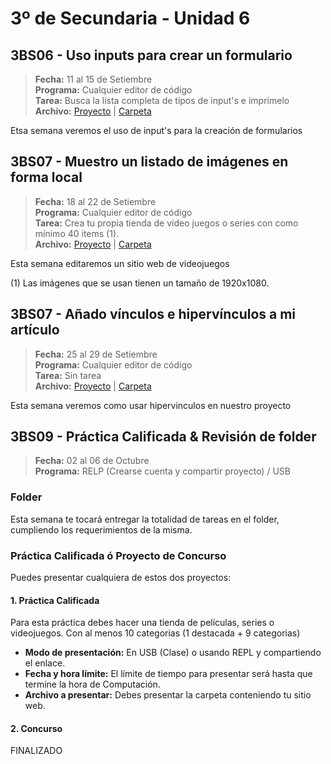 # 3º de Secundaria - Unidad 6

## 3BS06 - Uso inputs para crear un formulario

> **Fecha:** 11 al 15 de Setiembre<br> **Programa:** Cualquier editor de código<br> **Tarea:** Busca la lista completa de tipos de input's e imprimelo<br> **Archivo:** [Proyecto](https://replit.com/@israelcueva/3S-3BS06-INPUTS#index.html) | [Carpeta](https://app.box.com/s/bb6afk6ro4bui12kdgqpkrtitre1st6d)

Etsa semana veremos el uso de input's para la creación de formularios

## 3BS07 - Muestro un listado de imágenes en forma local

> **Fecha:** 18 al 22 de Setiembre<br> **Programa:** Cualquier editor de código<br> **Tarea:** Crea tu propia tienda de video juegos o series con como mínimo 40 items (1).<br> **Archivo:** [Proyecto](https://replit.com/@israelcueva/3S-3BS07-IMAGENES#index.html) | [Carpeta](https://app.box.com/s/bb6afk6ro4bui12kdgqpkrtitre1st6d)

Esta semana editaremos un sitio web de videojuegos

(1) Las imágenes que se usan tienen un tamaño de 1920x1080.

## 3BS07 - Añado vínculos e hipervínculos a mi artículo

> **Fecha:** 25 al 29 de Setiembre<br> **Programa:** Cualquier editor de código<br> **Tarea:** Sin tarea<br> **Archivo:** [Proyecto](https://replit.com/@israelcueva/3S3BS08#index.html) | [Carpeta](https://app.box.com/s/bb6afk6ro4bui12kdgqpkrtitre1st6d)

Esta semana veremos como usar hipervinculos en nuestro proyecto

## 3BS09 -  Práctica Calificada & Revisión de folder

> **Fecha:** 02 al 06 de Octubre<br> **Programa:** RELP (Crearse cuenta y compartir proyecto) / USB<br>

### Folder

Esta semana te tocará entregar la totalidad de tareas en el folder, cumpliendo los requerimientos de la misma.

### Práctica Calificada ó Proyecto de Concurso

Puedes presentar cualquiera de estos dos proyectos:

#### 1. Práctica Calificada

Para esta práctica debes hacer una tienda de películas, series o videojuegos. Con al menos 10 categorias (1 destacada + 9 categorias)

- **Modo de presentación:** En USB (Clase) o usando REPL y compartiendo el enlace.
- **Fecha y hora límite:** El límite de tiempo para presentar será hasta que termine la hora de Computación.
- **Archivo a presentar:** Debes presentar la carpeta conteniendo tu sitio web.

#### 2. Concurso

FINALIZADO